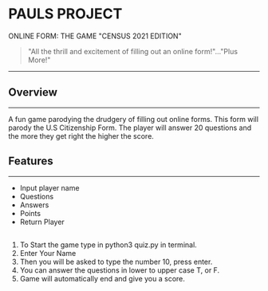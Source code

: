 # PAULS PROJECT

ONLINE FORM: THE GAME                             "CENSUS 2021 EDITION"

>"All the thrill and excitement of filling out an online form!"..."Plus More!"
***

## Overview
***
A fun game parodying the drudgery of filling out online forms. This form will parody the U.S Citizenship Form. The player will answer 20 questions and the more they get right the higher the score. 

## Features
***
+   Input player name
+   Questions 
+   Answers
+   Points
+   Return Player

## 
1. To Start the game type in python3 quiz.py in terminal.
2. Enter Your Name 
2. Then you will be asked to type the number 10, press enter. 
3. You can answer the questions in lower to upper case T, or F. 
4. Game will automatically end and give you a score. 
